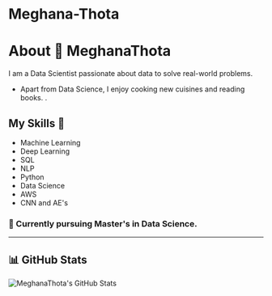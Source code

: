 # Meghana-Thota
# About 👋 MeghanaThota

I am a Data Scientist passionate about data to solve real-world problems. 

- Apart from Data Science, I enjoy cooking new cuisines and reading books. .

## My Skills 🚀 
- Machine Learning
- Deep Learning
- SQL
- NLP
- Python
- Data Science
- AWS
- CNN and AE's
  
 
### 📖 Currently pursuing Master's in Data Science.

---


## 📊 GitHub Stats

![MeghanaThota's GitHub Stats](https://github-readme-stats.vercel.app/api?username=MeghanaThota&show_icons=true)

